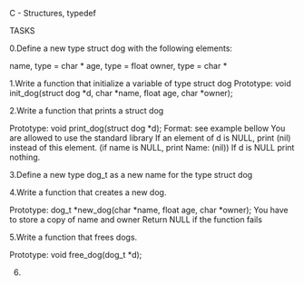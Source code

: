 C - Structures, typedef

TASKS

0.Define a new type struct dog with the following elements:

name, type = char *
age, type = float
owner, type = char *

1.Write a function that initialize a variable of type struct dog
Prototype: void init_dog(struct dog *d, char *name, float age, char *owner);

2.Write a function that prints a struct dog

Prototype: void print_dog(struct dog *d);
Format: see example bellow
You are allowed to use the standard library
If an element of d is NULL, print (nil) instead of this element. (if name is NULL, print Name: (nil))
If d is NULL print nothing.

3.Define a new type dog_t as a new name for the type struct dog

4.Write a function that creates a new dog.

Prototype: dog_t *new_dog(char *name, float age, char *owner);
You have to store a copy of name and owner
Return NULL if the function fails

5.Write a function that frees dogs.

Prototype: void free_dog(dog_t *d);

6.
